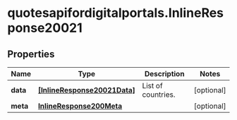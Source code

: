 # quotesapifordigitalportals.InlineResponse20021

## Properties

Name | Type | Description | Notes
------------ | ------------- | ------------- | -------------
**data** | [**[InlineResponse20021Data]**](InlineResponse20021Data.md) | List of countries. | [optional] 
**meta** | [**InlineResponse200Meta**](InlineResponse200Meta.md) |  | [optional] 


